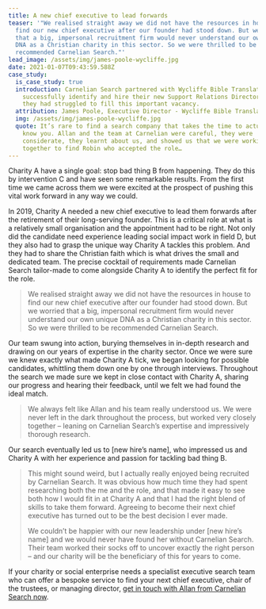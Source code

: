```yaml
---
title: A new chief executive to lead forwards
teaser: '"We realised straight away we did not have the resources in house to
  find our new chief executive after our founder had stood down. But we worried
  that a big, impersonal recruitment firm would never understand our own unique
  DNA as a Christian charity in this sector. So we were thrilled to be
  recommended Carnelian Search."'
lead_image: /assets/img/james-poole-wycliffe.jpg
date: 2021-01-07T09:43:59.588Z
case_study:
  is_case_study: true
  introduction: Carnelian Search partnered with Wycliffe Bible Translators to
    successfully identify and hire their new Support Relations Director after
    they had struggled to fill this important vacancy.
  attribution: James Poole, Executive Director - Wycliffe Bible Translators
  img: /assets/img/james-poole-wycliffe.jpg
  quote: It’s rare to find a search company that takes the time to actually get to
    know you. Allan and the team at Carnelian were careful, they were
    considerate, they learnt about us, and showed us that we were working
    together to find Robin who accepted the role…
---
```

Charity A have a single goal: stop bad thing B from happening. They do this by intervention C and have seen some remarkable results. From the first time we came across them we were excited at the prospect of pushing this vital work forward in any way we could.

In 2019, Charity A needed a new chief executive to lead them forwards after the retirement of their long-serving founder. This is a critical role at what is a relatively small organisation and the appointment had to be right. Not only did the candidate need experience leading social impact work in field D, but they also had to grasp the unique way Charity A tackles this problem. And they had to share the Christian faith which is what drives the small and dedicated team. The precise cocktail of requirements made Carnelian Search tailor-made to come alongside Charity A to identify the perfect fit for the role.

> We realised straight away we did not have the resources in house to find our new chief executive after our founder had stood down. But we worried that a big, impersonal recruitment firm would never understand our own unique DNA as a Christian charity in this sector. So we were thrilled to be recommended Carnelian Search.

Our team swung into action, burying themselves in in-depth research and drawing on our years of expertise in the charity sector. Once we were sure we knew exactly what made Charity A tick, we began looking for possible candidates, whittling them down one by one through interviews. Throughout the search we made sure we kept in close contact with Charity A, sharing our progress and hearing their feedback, until we felt we had found the ideal match.

> We always felt like Allan and his team really understood us. We were never left in the dark throughout the process, but worked very closely together – leaning on Carnelian Search’s expertise and impressively thorough research.

Our search eventually led us to \[new hire’s name], who impressed us and Charity A with her experience and passion for tackling bad thing B.

> This might sound weird, but I actually really enjoyed being recruited by Carnelian Search. It was obvious how much time they had spent researching both the me and the role, and that made it easy to see both how I would fit in at Charity A and that I had the right blend of skills to take them forward. Agreeing to become their next chief executive has turned out to be the best decision I ever made.
>
> We couldn’t be happier with our new leadership under \[new hire’s name] and we would never have found her without Carnelian Search. Their team worked their socks off to uncover exactly the right person – and our charity will be the beneficiary of this for years to come.

If your charity or social enterprise needs a specialist executive search team who can offer a bespoke service to find your next chief executive, chair of the trustees, or managing director, [get in touch with Allan from Carnelian Search now](/#contact).